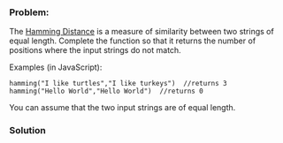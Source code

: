 ### Problem:
<p>The <a href="http://en.wikipedia.org/wiki/Hamming_distance" target="_blank">Hamming Distance</a> is a measure of similarity between two strings of equal length. Complete the function so that it returns the number of positions where the input strings do not match. </p>
<p>Examples (in JavaScript):</p>
<pre><code>hamming(&quot;I like turtles&quot;,&quot;I like turkeys&quot;)  //returns 3
hamming(&quot;Hello World&quot;,&quot;Hello World&quot;)  //returns 0</code></pre><p>You can assume that the two input strings are of equal length.</p>

### Solution